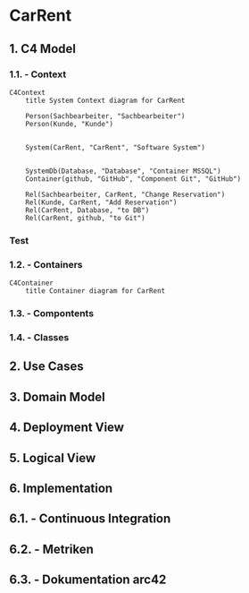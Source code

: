 # CarRent

## 1. C4 Model

### 1.1. - Context
```mermaid
C4Context
    title System Context diagram for CarRent

    Person(Sachbearbeiter, "Sachbearbeiter")
    Person(Kunde, "Kunde")


    System(CarRent, "CarRent", "Software System")


    SystemDb(Database, "Database", "Container MSSQL")
    Container(github, "GitHub", "Component Git", "GitHub")

    Rel(Sachbearbeiter, CarRent, "Change Reservation")
    Rel(Kunde, CarRent, "Add Reservation")
    Rel(CarRent, Database, "to DB")
    Rel(CarRent, github, "to Git")
```

### Test

### 1.2. - Containers
```mermaid
C4Container
    title Container diagram for CarRent

```

### 1.3. - Compontents

### 1.4. - Classes

## 2. Use Cases

## 3. Domain Model

## 4. Deployment View

## 5. Logical View

## 6. Implementation 

## 6.1. - Continuous Integration 

## 6.2. - Metriken

## 6.3. - Dokumentation arc42